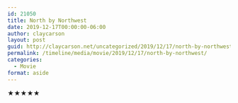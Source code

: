 ```yaml
---
id: 21050
title: North by Northwest
date: 2019-12-17T00:00:00-06:00
author: claycarson
layout: post
guid: http://claycarson.net/uncategorized/2019/12/17/north-by-northwest/
permalink: /timeline/media/movie/2019/12/17/north-by-northwest/
categories:
  - Movie
format: aside
---
```

<div class="media-details"></div>

<div class="media-creator"></div>

<div class="media-rating">★★★★★</div>
